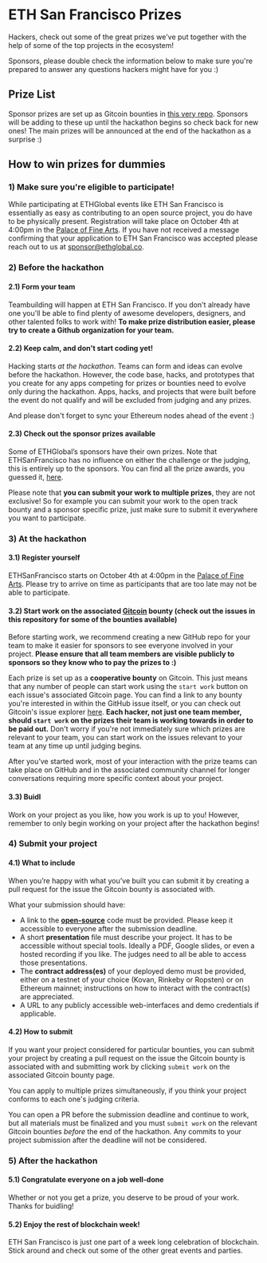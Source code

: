 # ETH San Francisco Prizes

Hackers, check out some of the great prizes we've put together with the help of some of the top projects in the ecosystem!

Sponsors, please double check the information below to make sure you're prepared to answer any questions hackers might have for you :)

## Prize List

Sponsor prizes are set up as Gitcoin bounties in [this very repo](https://github.com/ethglobal/ethsanfrancisco-bounties). Sponsors will be adding to these up until the hackathon begins so check back for new ones! The main prizes will be announced at the end of the hackathon as a surprise :)

## How to win prizes for dummies

### 1) Make sure you're eligible to participate!

While participating at ETHGlobal events like ETH San Francisco is essentially as easy as contributing to an open source project, you do have to be physically present. Registration will take place on October 4th at 4:00pm in the [Palace of Fine Arts](https://www.google.ca/maps/place/3301+Lyon+St,+San+Francisco,+CA+94123,+USA/@37.8029577,-122.4513816,17z/data=!4m5!3m4!1s0x808586d567c38637:0x5477f0108e294db2!8m2!3d37.8019913!4d-122.4486565). If you have not received a message confirming that your application to ETH San Francisco was accepted please reach out to us at sponsor@ethglobal.co.

### 2) Before the hackathon

#### 2.1) Form your team

Teambuilding will happen at ETH San Francisco. If you don't already have one you'll be able to find plenty of awesome developers, designers, and other talented folks to work with! **To make prize distribution easier, please try to create a Github organization for your team.**

#### 2.2) Keep calm, and don't start coding yet!

Hacking starts *at the hackathon*. Teams can form and ideas can evolve before the hackathon. However, the code base, hacks, and prototypes that you create for any apps competing for prizes or bounties need to evolve only during the hackathon. Apps, hacks, and projects that were built before the event do not qualify and will be excluded from judging and any prizes.

And please don't forget to sync your Ethereum nodes ahead of the event :)

#### 2.3) Check out the sponsor prizes available

Some of ETHGlobal’s sponsors have their own prizes. Note that ETHSanFrancisco has no influence on either the challenge or the judging, this is entirely up to the sponsors. You can find all the prize awards, you guessed it, [here](https://github.com/ethglobal/ethsanfrancisco-bounties/issues).

Please note that **you can submit your work to multiple prizes**, they are not exclusive! So for example you can submit your work to the open track bounty and a sponsor specific prize, just make sure to submit it everywhere you want to participate.

### 3) At the hackathon

#### 3.1) Register yourself

ETHSanFrancisco starts on October 4th at 4:00pm in the [Palace of Fine Arts](https://www.google.ca/maps/place/3301+Lyon+St,+San+Francisco,+CA+94123,+USA/@37.8029577,-122.4513816,17z/data=!4m5!3m4!1s0x808586d567c38637:0x5477f0108e294db2!8m2!3d37.8019913!4d-122.4486565). Please try to arrive on time as participants that are too late may not be able to participate.

#### 3.2) Start work on the associated [Gitcoin](https://gitcoin.co/explorer) bounty (check out the issues in this repository for some of the bounties available)

Before starting work, we recommend creating a new GitHub repo for your team to make it easier for sponsors to see everyone involved in your project. **Please ensure that all team members are visible publicly to sponsors so they know who to pay the prizes to :)**

Each prize is set up as a **cooperative bounty** on Gitcoin. This just means that any number of people can start work using the `start work` button on each issue's associated Gitcoin page. You can find a link to any bounty you're interested in within the GitHub issue itself, or you can check out Gitcoin's issue explorer [here](https://gitcoin.co/explorer). **Each hacker, not just one team member, should `start work` on the prizes their team is working towards in order to be paid out.** Don't worry if you're not immediately sure which prizes are relevant to your team, you can start work on the issues relevant to your team at any time up until judging begins.

After you’ve started work, most of your interaction with the prize teams can take place on GitHub and in the associated community channel for longer conversations requiring more specific context about your project.

#### 3.3) Buidl

Work on your project as you like, how you work is up to you! However, remember to only begin working on your project after the hackathon begins!

### 4) Submit your project

#### 4.1) What to include

When you’re happy with what you’ve built you can submit it by creating a pull request for the issue the Gitcoin bounty is associated with.

What your submission should have:

- A link to the [**open-source**](https://opensource.org/licenses) code must be provided. Please keep it accessible to everyone after the submission deadline.
- A short **presentation** file must describe your project. It has to be accessible without special tools. Ideally a PDF, Google slides, or even a hosted recording if you like. The judges need to all be able to access those presentations.
- The **contract address(es)** of your deployed demo must be provided, either on a testnet of your choice (Kovan, Rinkeby or Ropsten) or on Ethereum mainnet; instructions on how to interact with the contract(s) are appreciated.
- A URL to any publicly accessible web-interfaces and demo credentials if applicable.

#### 4.2) How to submit

If you want your project considered for particular bounties, you can submit your project by creating a pull request on the issue the Gitcoin bounty is associated with and submitting work by clicking `submit work` on the associated Gitcoin bounty page.

You can apply to multiple prizes simultaneously, if you think your project conforms to each one's judging criteria.

You can open a PR before the submission deadline and continue to work, but all materials must be finalized and you must `submit work` on the relevant Gitcoin bounties *before* the end of the hackathon. Any commits to your project submission after the deadline will not be considered.

### 5) After the hackathon

#### 5.1) Congratulate everyone on a job well-done

Whether or not you get a prize, you deserve to be proud of your work. Thanks for buidling!

#### 5.2) Enjoy the rest of blockchain week!

ETH San Francisco is just one part of a week long celebration of blockchain. Stick around and check out some of the other great events and parties.
